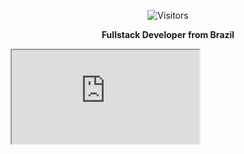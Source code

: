 
<p align="center">
  <img alt="Visitors" src="https://komarev.com/ghpvc/?username=Niix-Dan&color=green" />
</p>

<p align="center">
  <b>Fullstack Developer from Brazil</b>
</p>
<iframe src="https://niix-dan.github.io">
<p align="center">
  <b>Cool Stuffs:</b>
</p>

<p align="center">
  <a href="https://discord.js.org/#/"><img src="https://img.shields.io/badge/Discord.js-FF0000?style=for-the-badge&logo=discord&logoColor=white" /></a>
  <a href="https://github.com/DV8FromTheWorld/JDA"><img src="https://img.shields.io/badge/JDA-FF0000?style=for-the-badge&logo=github&logoColor=white" /></a>
  <a href="https://github.com/CryptoMorin/XSeries"><img src="https://img.shields.io/badge/XSeries-6db05f?style=for-the-badge&logo=github&logoColor=white" /></a>
  <a href="https://github.com/Niix-Dan/WdMath"><img src="https://img.shields.io/badge/WdMath-000000?style=for-the-badge&logo=github&logoColor=white" /></a>
  <br><br>
  <img src="https://github-readme-stats.vercel.app/api?username=Niix-Dan&show_icons=true&theme=transparent&hide_title=true&count_private=true" />
</p>

<!--![Cat](https://github.com/Niix-Dan/Niix-Dan/blob/main/cats.gif?raw=true)-->
